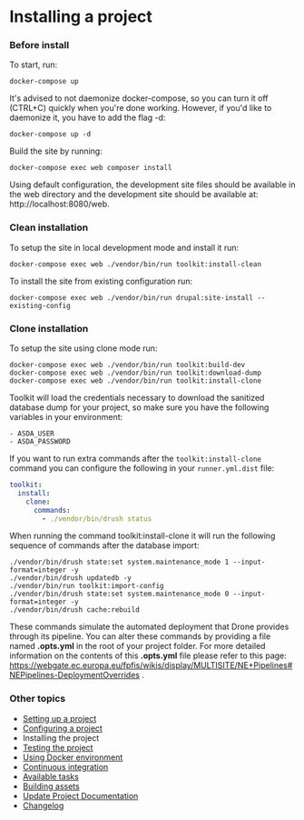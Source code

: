 # Installing a project

### Before install
To start, run:

```
docker-compose up
```

It's advised to not daemonize docker-compose, so you can turn it off (CTRL+C) quickly when you're done working. However, if you'd like to daemonize it, you have to add the flag -d:

```
docker-compose up -d
```

Build the site by running:
```
docker-compose exec web composer install
```

Using default configuration, the development site files should be available in the web directory and the development site should be available at: http://localhost:8080/web.


### Clean installation

To setup the site in local development mode and install it run:

```
docker-compose exec web ./vendor/bin/run toolkit:install-clean
```

To install the site from existing configuration run:

```
docker-compose exec web ./vendor/bin/run drupal:site-install --existing-config
```


### Clone installation


To setup the site using clone mode run:

```
docker-compose exec web ./vendor/bin/run toolkit:build-dev
docker-compose exec web ./vendor/bin/run toolkit:download-dump
docker-compose exec web ./vendor/bin/run toolkit:install-clone
```

Toolkit will load the credentials necessary to download the sanitized database dump for your project, so make sure you have the following variables in your environment:

```
- ASDA_USER
- ASDA_PASSWORD
```

If you want to run extra commands after the `toolkit:install-clone` command you
can configure the following in your `runner.yml.dist` file:

```yaml
toolkit:
  install:
    clone:
      commands:
        - ./vendor/bin/drush status
```

When running the command toolkit:install-clone it will run the following sequence of commands after the database import:

```
./vendor/bin/drush state:set system.maintenance_mode 1 --input-format=integer -y
./vendor/bin/drush updatedb -y
./vendor/bin/run toolkit:import-config
./vendor/bin/drush state:set system.maintenance_mode 0 --input-format=integer -y
./vendor/bin/drush cache:rebuild
```

These commands simulate the automated deployment that Drone provides through its pipeline. You can alter these commands by providing a file named **.opts.yml** in the root of your project folder. For more detailed information on the contents of this **.opts.yml** file please refer to this page: https://webgate.ec.europa.eu/fpfis/wikis/display/MULTISITE/NE+Pipelines#NEPipelines-DeploymentOverrides .

### Other topics
- [Setting up a project](/docs/setting-up-project.md)
- [Configuring a project](/docs/configuring-project.md)
- Installing the project
- [Testing the project](/docs/testing-project.md)
- [Using Docker environment](/docs/docker-environment.md)
- [Continuous integration](/docs/continuous-integration.md)
- [Available tasks](/docs/available-tasks.md)
- [Building assets](/docs/building-assets.md)
- [Update Project Documentation](/docs/project-documentation.md)
- [Changelog](/CHANGELOG.md)
